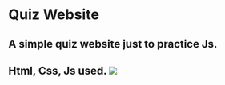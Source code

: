 # Quiz Website 

<h2> A simple quiz website just to practice Js.

<h2> Html, Css, Js used.


<img src="quiz.gif">



